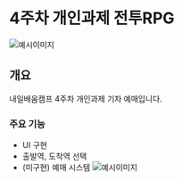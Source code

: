 # 4주차 개인과제 전투RPG

![예시이미지](./1.png)

## 개요

내일배움캠프 4주차 개인과제 기차 예매입니다.

### 주요 기능

- UI 구현
- 출발역, 도착역 선택
- (미구현) 예매 시스템
  ![예시이미지](./2.png)
